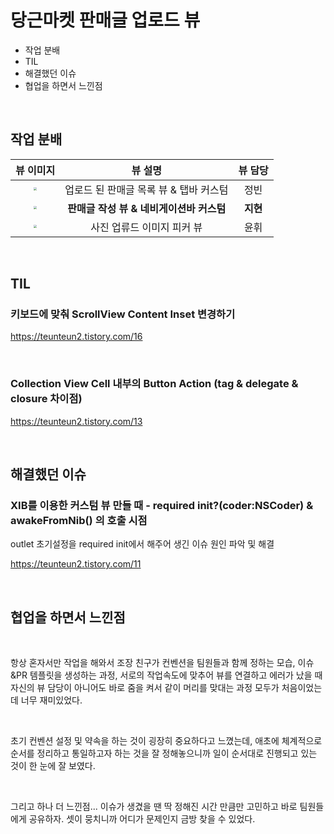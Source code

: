 # 당근마켓 판매글 업로드 뷰

- 작업 분배
- TIL
- 해결했던 이슈
- 협업을 하면서 느낀점

&nbsp;

## 작업 분배

|                          뷰 이미지                           |                 뷰 설명                  | 뷰 담당  |
| :----------------------------------------------------------: | :--------------------------------------: | :------: |
| <img src="https://user-images.githubusercontent.com/59338503/174252161-9f9c30cb-1209-46ca-be14-e00963b42a76.png" style="zoom:33%;" /> |  업로드 된 판매글 목록 뷰 & 탭바 커스텀  |   정빈   |
| <img src="https://user-images.githubusercontent.com/59338503/174252531-91185e27-7865-42ac-a250-e1c01e5bb7b6.png" style="zoom:33%;" /> | **판매글 작성 뷰 & 네비게이션바 커스텀** | **지현** |
| <img src="https://user-images.githubusercontent.com/59338503/174252267-c2f2222a-8ab5-4288-b83e-90c06be25b72.png" style="zoom:33%;" /> |        사진 업류드 이미지 피커 뷰        |   윤휘   |

&nbsp;

## TIL

### 키보드에 맞춰 ScrollView Content Inset 변경하기
https://teunteun2.tistory.com/16

&nbsp;

### Collection View Cell 내부의 Button Action (tag & delegate & closure 차이점)
https://teunteun2.tistory.com/13

&nbsp;
&nbsp;

## 해결했던 이슈

### XIB를 이용한 커스텀 뷰 만들 때 - required init?(coder:NSCoder) & awakeFromNib() 의 호출 시점

outlet 초기설정을 required init에서 해주어 생긴 이슈 원인 파악 및 해결

https://teunteun2.tistory.com/11

&nbsp;
  
## 협업을 하면서 느낀점

&nbsp;

항상 혼자서만 작업을 해와서 조장 친구가 컨벤션을 팀원들과 함께 정하는 모습, 이슈&PR 템플릿을 생성하는 과정, 서로의 작업속도에 맞추어 뷰를 연결하고 에러가 났을 때 자신의 뷰 담당이 아니어도 바로 줌을 켜서 같이 머리를 맞대는 과정 모두가 처음이었는데 너무 재미있었다.

&nbsp;

초기 컨벤션 설정 및 약속을 하는 것이 굉장히 중요하다고 느꼈는데, 애초에 체계적으로 순서를 정리하고 통일하고자 하는 것을 잘 정해놓으니까 일이 순서대로 진행되고 있는 것이 한 눈에 잘 보였다.

&nbsp;

그리고 하나 더 느낀점... 이슈가 생겼을 땐 딱 정해진 시간 만큼만 고민하고 바로 팀원들에게 공유하자. 셋이 뭉치니까 어디가 문제인지 금방 찾을 수 있었다.

